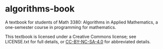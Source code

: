 # algorithms-book
A textbook for students of Math 3380: Algorithms in Applied Mathematics, a one-semester course in programming for mathematics.

This textbook is licensed under a Creative Commons license; see LICENSE.txt for full details, or [CC-BY-NC-SA-4.0](https://creativecommons.org/licenses/by-nc-sa/4.0/) for abbreviated details.
